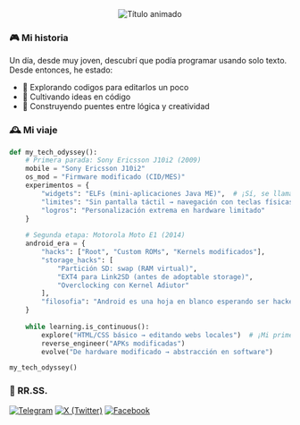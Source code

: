 <div align="center">
  <img src="https://readme-typing-svg.demolab.com?font=Fira+Code&size=20&duration=3000&pause=1000&color=58A6FF&center=true&vCenter=true&width=435&lines=Hola!+👀;Soy+Hazael;Estudiante+programador+y+autodidacta" alt="Título animado" />
</div>

### 🎮 Mi historia

Un día, desde muy joven, descubrí que podía programar usando solo texto. Desde entonces, he estado:
- 🔭 Explorando codigos para editarlos un poco
- 🌱 Cultivando ideas en código
- 🚀 Construyendo puentes entre lógica y creatividad


### 🕰️ **Mi viaje**
```python
def my_tech_odyssey():
    # Primera parada: Sony Ericsson J10i2 (2009)
    mobile = "Sony Ericsson J10i2"
    os_mod = "Firmware modificado (CID/MES)"
    experimentos = {
        "widgets": "ELFs (mini-aplicaciones Java ME)",  # ¡Sí, se llamaban ELFs!
        "limites": "Sin pantalla táctil → navegación con teclas físicas",
        "logros": "Personalización extrema en hardware limitado"
    }
    
    # Segunda etapa: Motorola Moto E1 (2014)
    android_era = {
        "hacks": ["Root", "Custom ROMs", "Kernels modificados"],
        "storage_hacks": [
            "Partición SD: swap (RAM virtual)", 
            "EXT4 para Link2SD (antes de adoptable storage)",
            "Overclocking con Kernel Adiutor"
        ],
        "filosofia": "Android es una hoja en blanco esperando ser hackeada"
    }
    
    while learning.is_continuous():
        explore("HTML/CSS básico → editando webs locales")  # ¡Mi primer "código" sin saberlo!
        reverse_engineer("APKs modificadas")
        evolve("De hardware modificado → abstracción en software")

my_tech_odyssey()
```

### 👥 RR.SS.

[![Telegram](https://img.shields.io/badge/-Telegram-26A5E4?style=for-the-badge&logo=telegram&logoColor=white)](https://t.me/hazael013)
[![X (Twitter)](https://img.shields.io/badge/-X%20(Twitter)-000000?style=for-the-badge&logo=x&logoColor=white)](https://x.com/hazael0013)
[![Facebook](https://img.shields.io/badge/-Facebook-1877F2?style=for-the-badge&logo=facebook&logoColor=white)](https://www.facebook.com/hazael013)

<!--
**hazael013/hazael013** is a ✨ _special_ ✨ repository because its `README.md` (this file) appears on your GitHub profile.

Here are some ideas to get you started:

- 🔭 I’m currently working on ...
- 🌱 I’m currently learning ...
- 👯 I’m looking to collaborate on ...
- 🤔 I’m looking for help with ...
- 💬 Ask me about ...
- 📫 How to reach me: ...
- 😄 Pronouns: ...
- ⚡ Fun fact: ...
-->
